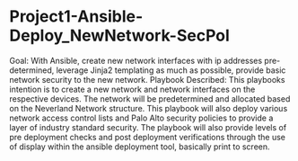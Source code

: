 # Project1-Ansible-Deploy_NewNetwork-SecPol
Goal:  With Ansible, create new network interfaces with ip addresses pre-determined, leverage Jinja2 templating as much as possible, provide basic network security to the new network.    Playbook Described:  This playbooks intention is to create a new network and network interfaces on the respective devices. The network will be predetermined and allocated based on the Neverland Network structure. This playbook will also deploy various network access control lists and Palo Alto security policies to provide a layer of industry standard security.  The playbook will also provide levels of pre deployment checks and post deployment verifications through the use of display within the ansible deployment tool, basically print to screen.

